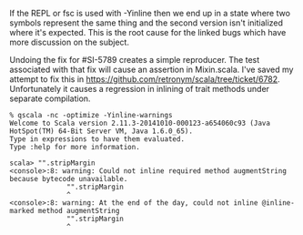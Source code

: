 If the REPL or fsc is used with -Yinline then we end up in a state where two symbols represent the same thing and the second version isn't initialized where it's expected.  This is the root cause for the linked bugs which have more discussion on the subject.

Undoing the fix for #SI-5789 creates a simple reproducer. The test associated with that fix will cause an assertion in Mixin.scala.
I've saved my attempt to fix this in https://github.com/retronym/scala/tree/ticket/6782. Unfortunately it causes a regression in inlining of trait methods under separate compilation.

```
% qscala -nc -optimize -Yinline-warnings
Welcome to Scala version 2.11.3-20141010-000123-a654060c93 (Java HotSpot(TM) 64-Bit Server VM, Java 1.6.0_65).
Type in expressions to have them evaluated.
Type :help for more information.

scala> "".stripMargin
<console>:8: warning: Could not inline required method augmentString because bytecode unavailable.
              "".stripMargin
              ^
<console>:8: warning: At the end of the day, could not inline @inline-marked method augmentString
              "".stripMargin
              ^
```
